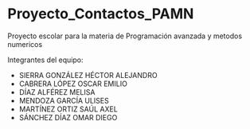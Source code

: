 # Proyecto_Contactos_PAMN

Proyecto escolar para la materia de Programación avanzada y metodos numericos

Integrantes del equipo:
 * SIERRA GONZÁLEZ HÉCTOR ALEJANDRO
 * CABRERA LÓPEZ OSCAR EMILIO
 * DÍAZ ALFÉREZ MELISA
 * MENDOZA GARCÍA ULISES
 * MARTÍNEZ ORTIZ SAÚL AXEL
 * SÁNCHEZ DÍAZ OMAR DIEGO
